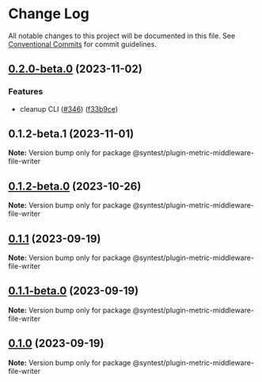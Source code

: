 # Change Log

All notable changes to this project will be documented in this file.
See [Conventional Commits](https://conventionalcommits.org) for commit guidelines.

## [0.2.0-beta.0](https://github.com/syntest-framework/syntest-framework/compare/@syntest/plugin-metric-middleware-file-writer@0.1.2-beta.1...@syntest/plugin-metric-middleware-file-writer@0.2.0-beta.0) (2023-11-02)

### Features

- cleanup CLI ([#346](https://github.com/syntest-framework/syntest-framework/issues/346)) ([f33b9ce](https://github.com/syntest-framework/syntest-framework/commit/f33b9ce6e3325d77db0bd5177d161e53a6bc1477))

## 0.1.2-beta.1 (2023-11-01)

**Note:** Version bump only for package @syntest/plugin-metric-middleware-file-writer

## [0.1.2-beta.0](https://github.com/syntest-framework/syntest-framework/compare/@syntest/plugin-metric-middleware-file-writer@0.1.1...@syntest/plugin-metric-middleware-file-writer@0.1.2-beta.0) (2023-10-26)

**Note:** Version bump only for package @syntest/plugin-metric-middleware-file-writer

## [0.1.1](https://github.com/syntest-framework/syntest-framework/compare/@syntest/plugin-metric-middleware-file-writer@0.1.1-beta.0...@syntest/plugin-metric-middleware-file-writer@0.1.1) (2023-09-19)

**Note:** Version bump only for package @syntest/plugin-metric-middleware-file-writer

## [0.1.1-beta.0](https://github.com/syntest-framework/syntest-framework/compare/@syntest/plugin-metric-middleware-file-writer@0.1.0-beta.15...@syntest/plugin-metric-middleware-file-writer@0.1.1-beta.0) (2023-09-19)

**Note:** Version bump only for package @syntest/plugin-metric-middleware-file-writer

## [0.1.0](https://github.com/syntest-framework/syntest-framework/compare/@syntest/plugin-metric-middleware-file-writer@0.1.0-beta.15...@syntest/plugin-metric-middleware-file-writer@0.1.0) (2023-09-19)

**Note:** Version bump only for package @syntest/plugin-metric-middleware-file-writer
